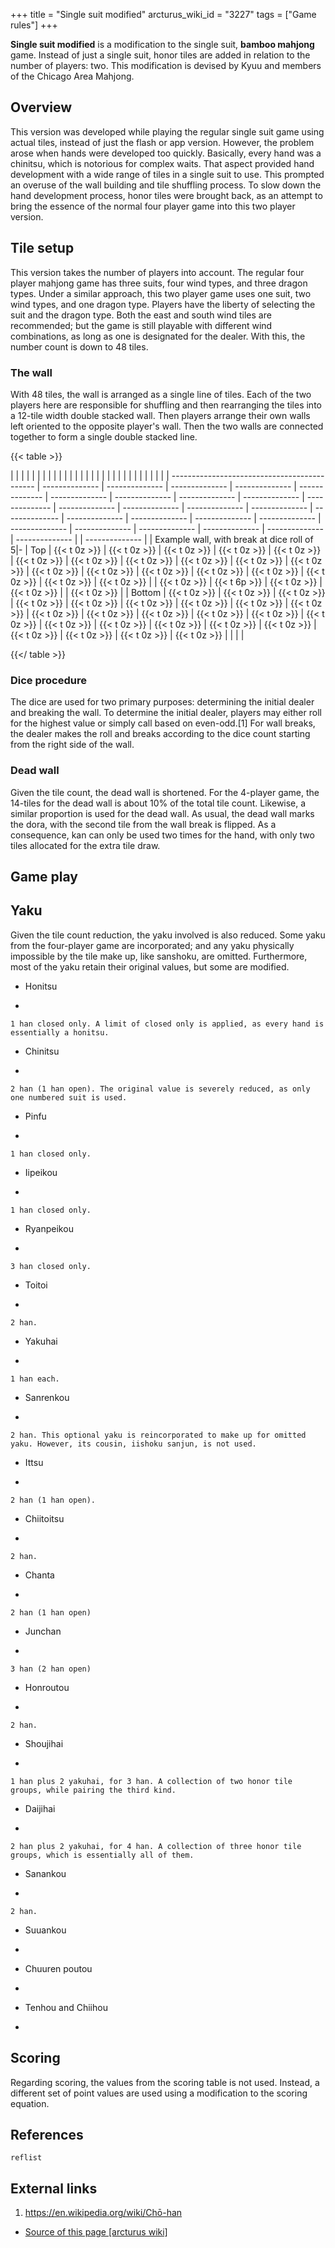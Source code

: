 +++
title = "Single suit modified"
arcturus_wiki_id = "3227"
tags = ["Game rules"]
+++

**Single suit modified** is a modification to the single suit, **bamboo mahjong** game. Instead of
just a single suit, honor tiles are added in relation to the number of players: two. This
modification is devised by Kyuu and members of the Chicago Area Mahjong.

## Overview

This version was developed while playing the regular single suit game using actual tiles, instead of
just the flash or app version. However, the problem arose when hands were developed too quickly.
Basically, every hand was a chinitsu, which is notorious for complex waits. That aspect provided
hand development with a wide range of tiles in a single suit to use. This prompted an overuse of the
wall building and tile shuffling process. To slow down the hand development process, honor tiles
were brought back, as an attempt to bring the essence of the normal four player game into this two
player version.

## Tile setup

This version takes the number of players into account. The regular four player mahjong game has
three suits, four wind types, and three dragon types. Under a similar approach, this two player game
uses one suit, two wind types, and one dragon type. Players have the liberty of selecting the suit
and the dragon type. Both the east and south wind tiles are recommended; but the game is still
playable with different wind combinations, as long as one is designated for the dealer. With this,
the number count is down to 48 tiles.

### The wall

With 48 tiles, the wall is arranged as a single line of tiles. Each of the two players here are
responsible for shuffling and then rearranging the tiles into a 12-tile width double stacked wall.
Then players arrange their own walls left oriented to the opposite player's wall. Then the two walls
are connected together to form a single double stacked line.

{{< table >}}

| | | | | | | | | | | | | | | | | | | | | | | | | | | | | |
-------------------------------------------- | -------------- | -------------- | -------------- |
-------------- | -------------- | -------------- | -------------- | -------------- | --------------
| -------------- | -------------- | -------------- | -------------- | -------------- |
-------------- | -------------- | -------------- | -------------- | -------------- | --------------
| -------------- | -------------- | -------------- | -------------- | -------------- | |
-------------- | | Example wall, with break at dice roll of 5|- | Top | {{< t 0z >}} | {{< t 0z >}}
| {{< t 0z >}} | {{< t 0z >}} | {{< t 0z >}} | {{< t 0z >}} | {{< t 0z >}} | {{< t 0z >}} |
{{< t 0z >}} | {{< t 0z >}} | {{< t 0z >}} | {{< t 0z >}} | {{< t 0z >}} | {{< t 0z >}} |
{{< t 0z >}} | {{< t 0z >}} | {{< t 0z >}} | {{< t 0z >}} | {{< t 0z >}} | | {{< t 0z >}} |
{{< t 6p >}} | {{< t 0z >}} | {{< t 0z >}} | | {{< t 0z >}} | | Bottom | {{< t 0z >}} | {{< t 0z >}}
| {{< t 0z >}} | {{< t 0z >}} | {{< t 0z >}} | {{< t 0z >}} | {{< t 0z >}} | {{< t 0z >}} |
{{< t 0z >}} | {{< t 0z >}} | {{< t 0z >}} | {{< t 0z >}} | {{< t 0z >}} | {{< t 0z >}} |
{{< t 0z >}} | {{< t 0z >}} | {{< t 0z >}} | {{< t 0z >}} | {{< t 0z >}} | {{< t 0z >}} |
{{< t 0z >}} | {{< t 0z >}} | {{< t 0z >}} | {{< t 0z >}} | | | |

{{</ table >}}

### Dice procedure

The dice are used for two primary purposes: determining the initial dealer and breaking the wall. To
determine the initial dealer, players may either roll for the highest value or simply call based on
even-odd.\[1\] For wall breaks, the dealer makes the roll and breaks according to the dice count
starting from the right side of the wall.

### Dead wall

Given the tile count, the dead wall is shortened. For the 4-player game, the 14-tiles for the dead
wall is about 10% of the total tile count. Likewise, a similar proportion is used for the dead wall.
As usual, the dead wall marks the dora, with the second tile from the wall break is flipped. As a
consequence, kan can only be used two times for the hand, with only two tiles allocated for the
extra tile draw.

## Game play

## Yaku

Given the tile count reduction, the yaku involved is also reduced. Some yaku from the four-player
game are incorporated; and any yaku physically impossible by the tile make up, like sanshoku, are
omitted. Furthermore, most of the yaku retain their original values, but some are modified.

- Honitsu

<!-- end list -->

-


    1 han closed only. A limit of closed only is applied, as every hand is essentially a honitsu.

<!-- end list -->

- Chinitsu

<!-- end list -->

-


    2 han (1 han open). The original value is severely reduced, as only one numbered suit is used.

<!-- end list -->

- Pinfu

<!-- end list -->

-


    1 han closed only.

<!-- end list -->

- Iipeikou

<!-- end list -->

-


    1 han closed only.

<!-- end list -->

- Ryanpeikou

<!-- end list -->

-


    3 han closed only.

<!-- end list -->

- Toitoi

<!-- end list -->

-


    2 han.

<!-- end list -->

- Yakuhai

<!-- end list -->

-


    1 han each.

<!-- end list -->

- Sanrenkou

<!-- end list -->

-


    2 han. This optional yaku is reincorporated to make up for omitted yaku. However, its cousin, iishoku sanjun, is not used.

<!-- end list -->

- Ittsu

<!-- end list -->

-


    2 han (1 han open).

<!-- end list -->

- Chiitoitsu

<!-- end list -->

-


    2 han.

<!-- end list -->

- Chanta

<!-- end list -->

-


    2 han (1 han open)

<!-- end list -->

- Junchan

<!-- end list -->

-


    3 han (2 han open)

<!-- end list -->

- Honroutou

<!-- end list -->

-


    2 han.

<!-- end list -->

- Shoujihai

<!-- end list -->

-


    1 han plus 2 yakuhai, for 3 han. A collection of two honor tile groups, while pairing the third kind.

<!-- end list -->

- Daijihai

<!-- end list -->

-


    2 han plus 2 yakuhai, for 4 han. A collection of three honor tile groups, which is essentially all of them.

<!-- end list -->

- Sanankou

<!-- end list -->

-


    2 han.

<!-- end list -->

- Suuankou

<!-- end list -->

-

<!-- end list -->

- Chuuren poutou

<!-- end list -->

-

<!-- end list -->

- Tenhou and Chiihou

<!-- end list -->

-

## Scoring

Regarding scoring, the values from the scoring table is not used. Instead, a different set of point
values are used using a modification to the scoring equation.

## References

`reflist`

## External links

1.  <https://en.wikipedia.org/wiki/Chō-han>

- [Source of this page [arcturus wiki]](http://arcturus.su/wiki/Single_suit_modified)
